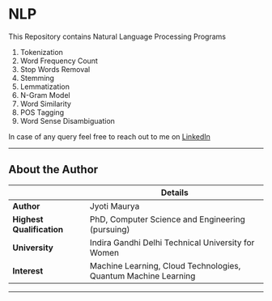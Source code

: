 # NLP
This Repository contains Natural Language Processing Programs

1. Tokenization
2. Word Frequency Count
3. Stop Words Removal
4. Stemming
5. Lemmatization
6. N-Gram Model
7. Word Similarity
8. POS Tagging
9. Word Sense Disambiguation

In case of any query feel free to reach out to me on [LinkedIn](https://www.linkedin.com/in/jyotimaurya09)

---
## About the Author
|  | Details |
| ----------- | ----------- |
| **Author** | Jyoti Maurya |
| **Highest Qualification** | PhD, Computer Science and Engineering (pursuing) |
| **University** | Indira Gandhi Delhi Technical University for Women |
| **Interest**| Machine Learning, Cloud Technologies,  Quantum Machine Learning |
---
